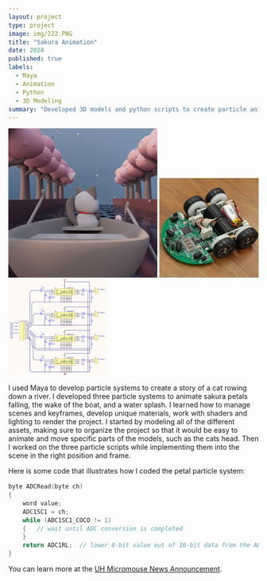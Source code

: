 ```yaml
---
layout: project
type: project
image: img/222.PNG
title: "Sakura Animation"
date: 2024
published: true
labels:
  - Maya
  - Animation
  - Python
  - 3D Modeling
summary: "Developed 3D models and python scripts to create particle animations within Maya software."
---
```


<div class="text-center p-4">
  <img width="300px" src="../img/222.PNG" class="img-thumbnail" >
  <img width="200px" src="../img/micromouse/micromouse-robot-2.jpg" class="img-thumbnail" >
  <img width="200px" src="../img/micromouse/micromouse-circuit.png" class="img-thumbnail" >
</div>

I used Maya to develop particle systems to create a story of a cat rowing down a river. I developed three particle systems to animate sakura petals falling, the wake of the boat, and a water splash. I learned how to manage scenes and keyframes, develop unique materials, work with shaders and lighting to render the project. I started by modeling all of the different assets, making sure to organize the project so that it would be easy to animate and move specific parts of the models, such as the cats head. Then I worked on the three particle scripts while implementing them into the scene in the right position and frame. 

Here is some code that illustrates how I coded the petal particle system: 

```cpp
byte ADCRead(byte ch)
{
    word value;
    ADC1SC1 = ch;
    while (ADC1SC1_COCO != 1)
    {   // wait until ADC conversion is completed   
    }
    return ADC1RL;  // lower 8-bit value out of 10-bit data from the ADC
}
```

You can learn more at the [UH Micromouse News Announcement](https://manoa.hawaii.edu/news/article.php?aId=2857).
